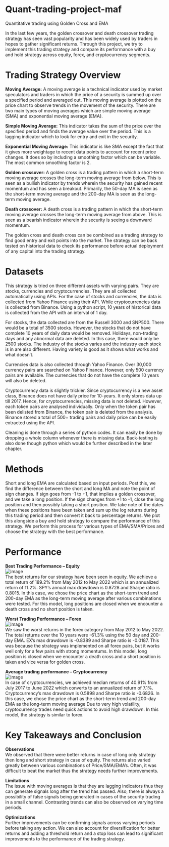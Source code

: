 # Quant-trading-project-maf
Quantitative trading using Golden Cross and EMA

In the last few years, the golden crossover and death crossover trading strategy has seen vast popularity and has been widely used by traders in hopes to gather significant returns. Through this project, we try to implement this trading strategy and compare its performance with a buy and hold strategy across equity, forex, and cryptocurrency segments.

# Trading Strategy Overview 
**Moving Average:** A moving average is a technical indicator used by market speculators and traders in which the price of a security is summed up over a specified period and averaged out. This moving average is plotted on the price chart to observe trends in the movement of the security. There are two main types of moving averages which are simple moving average (SMA) and exponential moving average (EMA).

**Simple Moving Average:** This indicator takes the sum of the price over the specified period and finds the average value over the period. This is a lagging indicator which to look for entry and exit in the security.

**Exponential Moving Average:** This indicator is like SMA except the fact that it gives more weightage to recent data points to account for recent price changes. It does so by including a smoothing factor which can be variable. The most common smoothing factor is 2.

**Golden crossover:**  A golden cross is a trading pattern in which a short-term moving average crosses the long-term moving average from below. This is seen as a bullish indicator by trends wherein the security has gained recent momentum and has seen a breakout. Primarily, the 50-day MA is seen as the short-term moving average and the 200-day MA is seen as the long-term moving average.

**Death crossover:** A death cross is a trading pattern in which the short-term moving average crosses the long-term moving average from above. This is seen as a bearish indicator wherein the security is seeing a downward momentum. 

The golden cross and death cross can be combined as a trading strategy to find good entry and exit points into the market. The strategy can be back tested on historical data to check its performance before actual deployment of any capital into the trading strategy.

# Datasets
This strategy is tried on three different assets with varying pairs. They are stocks, currencies and cryptocurrencies. They are all collected automatically using APIs. For the case of stocks and currencies, the data is collected from Yahoo Finance using their API. While cryptocurrencies data is collected from Binance. Using a python script, 10 years of historical data is collected from the API with an interval of 1 day. 

For stocks, the data collected are from the Russell 3000 and SNP500. There would be a total of 3500 stocks. However, the stocks that do not have complete 10 years of daily data would be removed.  Holidays, non-trading days and any abnormal data are deleted. In this case, there would only be 2500 stocks. The industry of the stocks varies and the industry each stock is in are also different. Having variety is good as it shows what works and what doesn’t. 

Currencies data is also collected through Yahoo Finance. Over 30,000 currency pairs are searched on Yahoo Finance. However, only 500 currency pairs are available. The currencies that do not have the complete 10 years will also be deleted.  

Cryptocurrency data is slightly trickier. Since cryptocurrency is a new asset class, Binance does not have daily price for 10-years. It only stores data up till 2017. Hence, for cryptocurrencies, missing data is not deleted. However, each token pairs are analysed individually. Only when the token pair has been delisted from Binance, the token pair is deleted from the analysis. Binance stored a total of 500+ trading pairs and daily price can be easily extracted using the API. 

Cleaning is done through a series of python codes. It can easily be done by dropping a whole column whenever there is missing data. Back-testing is also done though python which would be further described in the later chapter.

# Methods
Short and long EMA are calculated based on input periods. Post this, we find the difference between the short and long MA and note the point of sign changes. If sign goes from -1 to +1, that implies a golden crossover, and we take a long position. If the sign changes from +1 to -1, close the long position and then possibly taking a short position. We take note of the dates when these positions have been taken and sum up the log returns during this trading period and then convert it back to percentage returns. We plot this alongside a buy and hold strategy to compare the performance of this strategy. We perform this process for various types of EMA/SMA/Prices and choose the strategy with the best performance.


# Performance
**Best Trading Performance – Equity** <br>
![image](https://user-images.githubusercontent.com/63791918/222331544-15b19db9-1e9c-4f4f-abca-46c8d42dbd9b.png) <br>
The best returns for our strategy have been seen in equity. We achieve a total return of 189.2% from May 2012 to May 2022 which is an annualized return of 11.2%. SPY’s annual max drawdown is 0.8728 and Sharpe ratio is 0.8015. In this case, we chose the price chart as the short-term trend and 200-day EMA as the long-term moving average after various combinations were tested. For this model, long positions are closed when we encounter a death cross and no short position is taken. 

**Worst Trading Performance – Forex** <br>
![image](https://user-images.githubusercontent.com/63791918/222331629-1251660d-9ad8-4545-b970-016715b609f8.png) <br>
We saw the worst returns in the forex category from May 2012 to May 2022. The total returns over the 10 years were -61.3% using the 50 day and 200-day EMA. EX’s max drawdown is -0.8389 and Sharpe ratio is -0.0187. This was because the strategy was implemented on all forex pairs, but it works well only for a few pairs with strong momentums. In this model, long position is closed when we encounter a death cross and a short position is taken and vice versa for golden cross.

**Average trading performance – Cryptocurrency** <br>
![image](https://user-images.githubusercontent.com/63791918/222331665-42f80ee1-e2b2-4413-9e70-9812b4be8142.png) <br>
In case of cryptocurrencies, we achieved median returns of 40.91% from July 2017 to June 2022 which converts to an annualized return of 7.1%. Cryptocurrency’s max drawdown is 0.5898 and Sharpe ratio is -0.6826. In this case, we chose the price chart as the short-term trend and 200-day EMA as the long-term moving average Due to very high volatility, cryptocurrency trades need quick actions to avoid high drawdown. In this model, the strategy is similar to forex.


# Key Takeaways and Conclusion
**Observations**<br>
We observed that there were better returns in case of long only strategy then long and short strategy in case of equity. The returns also varied greatly between various combinations of Price/SMA/EMA’s. Often, it was difficult to beat the market thus the strategy needs further improvements.

**Limitations**<br>
The issue with moving averages is that they are lagging indicators thus they can generate signals long after the trend has passed. Also, there is always a possibility of false signals being generated in cases of the security trading in a small channel. Contrasting trends can also be observed on varying time periods.

**Optimizations**<br>
Further improvements can be confirming signals across varying periods before taking any action. We can also account for diversification for better returns and adding a threshold return and a stop loss can lead to significant improvements to the performance of the trading strategy.


